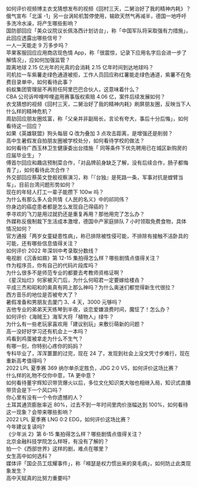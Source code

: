 如何评价视频博主衣戈猜想发布的视频《回村三天，二舅治好了我的精神内耗》？  
俄气宣布「北溪 -1」另一台涡轮机暂停使用，输欧天然气再减半，德国一地呼吁多洗冷水澡，将产生哪些影响？  
国防部回应「美众议院议长佩洛西计划访台」，称「中国军队将采取强有力措施」，此回应透露出哪些信号？  
一人一天能走 9 万多步吗？  
苹果客服回应应用商店现色情 App，称「很震惊，记录下应用名字后会进一步了解情况」，应如何加强监管？  
距离地球 2.15 亿光年的光真的会消耗 2.15 亿年时间到达地球吗？  
司机拉一车紫薯走绿色通道被拒，工作人员回应称红薯能走绿色通道，紫薯不在免费目录单中，如何看待此事？  
蚂蚁集团管理层不再担任阿里巴巴合伙人，这意味着什么？  
CBA 公司诉哔哩哔哩盗用赛事版权索赔 4.06 亿，案件后续发展如何？  
衣戈猜想的视频《回村三天，二舅治好了我的精神内耗》刷屏朋友圈，反映当下人什么样的精神危机？  
周劼回应朋友圈炫富，称「父亲并非副局长，言论有夸大，事后十分后悔」，如何看待这一回应？  
如果《英雄联盟》狗头每层 Q 改为叠加 3 点攻击距离，是增强还是削弱？  
高中生暑假发自拍朋友圈被学校处分，如何看待学校的做法？  
如何看待广西玉林卫生健康委出台措施「 同等条件下优先聘用已在城区新购房的应届毕业生」？  
傅首尔回应和趣店预制菜合作，「对品牌前身缺乏了解，没有后续合作，肠子都悔青了」，如何看待此次合作？  
外交部回应蔡英文登舰视察演习，称「『台独』是死路一条，军事对抗是螳臂当车」，目前台湾问题形势如何？  
现在的年轻人打工一辈子能攒下 100w 吗？  
为什么有那么多人会共情《人民的名义》中的祁同伟？  
你身边的癌症患者都是怎么发现自己得癌的？  
李寻欢的飞刀是用过就扔还是重复再用？那他用完了怎么办？  
外媒称反俄制裁下生活成本激增，德国中产家庭排队 7 小时领取免费食物，具体情况如何？  
官方通报「两岁女童疑患性病」，称已排除被性侵可能，不排除有接触不洁卧具的可能，还有哪些信息值得关注？  
如何评价 2022 年深圳中考录取分数线？  
电视剧《沉香如屑》第 12-15 集拍得怎么样？哪些剧情点值得关注？  
作为程序员，你有自己的代码片段库吗？  
为什么很多不是师范专业的都要去考教师资格证啊？  
《星汉灿烂》何家被灭门后，为什么何昭君一定要嫁给楼垚？  
平成三杰和昭和的奥真有网上那么神吗？为什么奥迷们都觉得新生代很拉？  
西方音乐的地位是否被夸大了？  
暑假准备和男朋友去厦门 3、4 天，3000 元够吗？  
吉他专业的弟弟天天练琴到半夜，谈恋爱嫌浪费时间，魔怔了！怎么办？  
如何评价《海贼王》海军大将「植物人」绿牛？  
为什么有一些老玩家喜欢用「建议别玩」来敷衍萌新的问题？  
高一没好好学习还有机会上一本吗？  
鸡看到鸡蛋被拿走为什么不生气？  
有哪一刻，你特别心疼你的妈妈？  
专科毕业了，浑浑噩噩的过完，现在 24 了，发现到社会上没文凭寸步难行，现在重新高考值得吗？  
2022 LPL 夏季赛 369 纳尔单杀定胜负，JDG 2:0 V5，如何评价这场比赛？  
什么样的礼物不仅你中意，TA 更中意？  
如何看待董宇辉知识带货爆火以后，多位文化知识类大咖也相继入局，知识式直播带货会是下一个风口吗？  
你心里有没有一个令你遗憾的人？  
土耳其通货膨胀率近 80%，过去不到一年时间里肉价涨幅达到 100%，如何看待这一现象？会带来哪些影响？  
2022 LPL 夏季赛 LNG 0:2 EDG，如何评价这场比赛？  
今年建议复读吗?  
《少年派 2》第 6-15 集拍得怎么样？哪些剧情点值得关注？  
北京金融科技学院怎么样呀，有没有了解的？  
拍一个《西部世界》这样的剧，难点在哪里？  
女生高中如何选科？  
媒体评「国企员工炫耀事件」，称「嘚瑟是权力惯出来的臭毛病」，如何防止此类现象发生？  
高中天赋真的比努力重要吗?  
